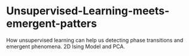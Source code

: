 # Unsupervised-Learning-meets-emergent-patters
How unsupervised learning can help us detecting phase transitions and emergent phenomena. 2D Ising Model and PCA.
